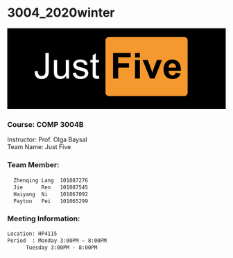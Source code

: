 # 3004_2020winter 
![alt text](team_logo.PNG)
### Course: COMP 3004B</br>
Instructor: Prof. Olga Baysal</br>
Team Name: Just Five</br>
### Team Member:
      Zhenqing Lang  101087276
      Jie      Ren 	 101087545
      Haiyang  Ni	 101067092
      Payton   Pei	 101065299

### Meeting Information:
	Location: HP4115
	Period 	: Monday 3:00PM – 8:00PM
		  Tuesday 3:00PM - 8:00PM
